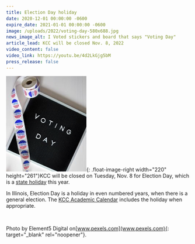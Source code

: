```yaml
---
title: Election Day holiday
date: 2020-12-01 00:00:00 -0600
expire_date: 2021-01-01 00:00:00 -0600
image: /uploads/2022/voting-day-580x688.jpg
news_image_alt: I Voted stickers and board that says "Voting Day"
article_lead: KCC will be closed Nov. 8, 2022
video_content: false
video_link: https://youtu.be/4d2LkGjg5bM
press_release: false
---
```

![](/uploads/2022/voting-day-220x261.jpg){: .float-image-right width="220" height="261"}KCC will be closed on Tuesday, Nov. 8 for Election Day, which is a [state holiday](https://www2.illinois.gov/cms/personnel/employeeresources/Pages/StateHolidays.aspx) this year.

In Illinois, Election Day is a holiday in even numbered years, when there is a general election. The [KCC Academic Calendar](https://www.kcc.edu/academics/calendar/) includes the holiday when appropriate.

&nbsp;

Photo by Element5 Digital on[www.pexels.com](www.pexels.com){: target="_blank" rel="noopener"}.